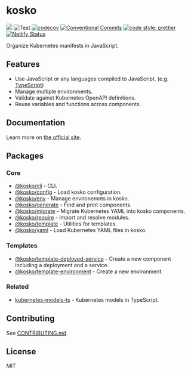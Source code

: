 # kosko

[![](https://img.shields.io/npm/v/kosko.svg)](https://www.npmjs.com/package/kosko) ![Test](https://github.com/tommy351/kosko/workflows/Test/badge.svg) [![codecov](https://codecov.io/gh/tommy351/kosko/branch/master/graph/badge.svg)](https://codecov.io/gh/tommy351/kosko) [![Conventional Commits](https://img.shields.io/badge/Conventional%20Commits-1.0.0-yellow.svg)](https://conventionalcommits.org) [![code style: prettier](https://img.shields.io/badge/code_style-prettier-ff69b4.svg)](https://prettier.io) [![Netlify Status](https://api.netlify.com/api/v1/badges/88dd3339-bd80-49bd-88cb-8081c312ae12/deploy-status)](https://app.netlify.com/sites/kosko/deploys)

Organize Kubernetes manifests in JavaScript.

## Features

- Use JavaScript or any languages compiled to JavaScript. (e.g. [TypeScript])
- Manage multiple environments.
- Validate against Kubernetes OpenAPI definitions.
- Reuse variables and functions across components.

## Documentation

Learn more on [the official site](https://kosko.dev).

## Packages

### Core

- [@kosko/cli](packages/cli) - CLI.
- [@kosko/config](packages/config) - Load kosko configuration.
- [@kosko/env](packages/env) - Manage environemnts in kosko.
- [@kosko/generate](packages/generate) - Find and print components.
- [@kosko/migrate](packages/migrate) - Migrate Kubernetes YAML into kosko components.
- [@kosko/require](packages/require) - Import and resolve modules.
- [@kosko/template](packages/template) - Utilities for templates.
- [@kosko/yaml](packages/yaml) - Load Kubernetes YAML files in kosko.

### Templates

- [@kosko/template-deployed-service](packages/template-deployed-service) - Create a new component including a deployment and a service.
- [@kosko/template-environment](packages/template-environment) - Create a new environment.

### Related

- [kubernetes-models-ts](https://github.com/tommy351/kubernetes-models-ts/) - Kubernetes models in TypeScript.

## Contributing

See [CONTRIBUTING.md](CONTRIBUTING.md).

## License

MIT

[typescript]: https://www.typescriptlang.org/
